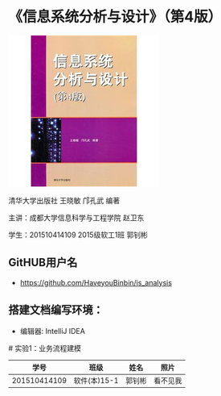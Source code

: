 ﻿﻿<!-- markdownlint-disable MD033-->
<!-- 禁止MD033类型的警告 https://www.npmjs.com/package/markdownlint -->

# 《信息系统分析与设计》（第4版）

![book](book.jpg)

清华大学出版社 王晓敏 邝孔武 编著

主讲：成都大学信息科学与工程学院 赵卫东

学生：201510414109 2015级软工1班 郭钊彬

## GitHUB用户名
- https://github.com/HaveyouBinbin/is_analysis

## 搭建文档编写环境：
- 编辑器: IntelliJ IDEA

﻿# 实验1：业务流程建模

|学号|班级|姓名|照片|
|:---:|:---:| :---:|:---:|
|201510414109|软件(本)15-1|郭钊彬|看不见我|
